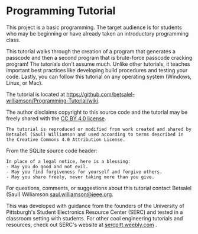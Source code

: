 # Programming Tutorial
This project is a basic programming. The target audience is for students who may be beginning or have already taken an introductory programming class.

This tutorial walks through the creation of a program that generates a passcode and then a second program that is brute-force passcode cracking program! The tutorials don't assume much. Unlike other tutorials, it teaches important best practices like developing build procedures and testing your code. Lastly, you can follow this tutorial on any operating system (Windows, Linux, or Mac).

The tutorial is located at <https://github.com/betsalel-williamson/Programming-Tutorial/wiki>.

The author disclaims copyright to this source code and the tutorial may be freely shared with the [CC BY 4.0 license](https://creativecommons.org/licenses/by/4.0/).  

```
The tutorial is reproduced or modified from work created and shared by Betsalel (Saul) Williamson and used according to terms described in the Creative Commons 4.0 Attribution License.
```

From the SQLite source code header:

```
In place of a legal notice, here is a blessing:
- May you do good and not evil.
- May you find forgiveness for yourself and forgive others.
- May you share freely, never taking more than you give.
```

For questions, comments, or suggestions about this tutorial contact Betsalel (Saul) Williamson [saul.williamson@ieee.org](mailto:saul.williamson@ieee.org).

This was developed with guidance from the founders of the University of Pittsburgh's Student Electronics Resource Center (SERC) and tested in a classroom setting with students.  For other cool engineering tutorials and resources, check out SERC's website at [sercpitt.weebly.com](https://sercpitt.weebly.com/) .
